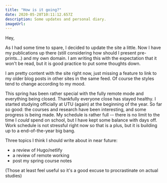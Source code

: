```yaml
---
title: "How is it going?"
date: 2020-05-28T10:11:12.657Z
description: Some updates and personal diary.
imageUrl:
---
```


Hey,

As I had some time to spare, I decided to update the site a little.
Now I have my publications up there (still considering how should I present pre-prints...) and my own domain. I am writing this with the expectation that it won't be read, but it is good practice to put some thoughts down.

I am pretty content with the site right now, just missing a feature
to link to my older blog posts in other sites in the same feed. Of
course the styles tend to change according to my mood.

This spring has been rather special with the fully remote mode and
everything being closed. Thankfully everyone close has stayed healthy. I started studying officially at UTU (again) at the beginning of the year. So far so good: the courses and research have
been interesting, and some progress is being made. My schedule is rather full -- there is no limit to the time I _could_ spend on school, but I have kept some balance with days off. Work schedule is not stressful right now so that is a plus, but it is building up to a end-of-the-year big bang.

Three topics I think I should write about in near future:

- a review of Hugo/netlify
- a review of remote working
- post my spring course notes

(Those at least feel useful so it's a good excuse to procrastinate on actual studies)



